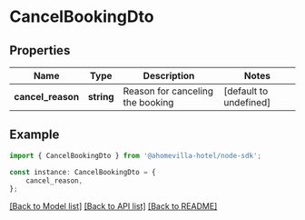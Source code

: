 # CancelBookingDto


## Properties

Name | Type | Description | Notes
------------ | ------------- | ------------- | -------------
**cancel_reason** | **string** | Reason for canceling the booking | [default to undefined]

## Example

```typescript
import { CancelBookingDto } from '@ahomevilla-hotel/node-sdk';

const instance: CancelBookingDto = {
    cancel_reason,
};
```

[[Back to Model list]](../README.md#documentation-for-models) [[Back to API list]](../README.md#documentation-for-api-endpoints) [[Back to README]](../README.md)
